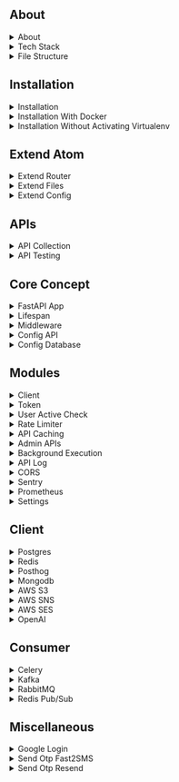 ## About

<details>
<summary>About</summary>

<br>

- Open-source backend framework to speed up large-scale application development  
- Modular architecture combining functional and procedural styles  
- Pure functions used to minimize side effects and improve testability  
- Built-in support for Postgres, Redis, S3, Kafka, and many other services  
- Production-ready to build APIs, background jobs, and integrations quickly  
- Minimal boilerplate so you don’t have to reinvent the wheel each time  
- Non-opinionated: full flexibility in defining business schema, API structure, and external libraries  
</details>

<details>
<summary>Tech Stack</summary>

<br>

Atom uses a proven tech stack so you can build fast without worrying about stack choices.
- Language: Python  
- Framework: FastAPI (for building async APIs)  
- Database: PostgreSQL (primary relational database)  
- Caching: Redis or Valkey (used for cache, rate limiting, task queues, etc.)  
- Queue: RabbitMQ or Kafka (for background jobs and async processing)  
- Task Worker: Celery (for background processing)  
- Monitoring: Sentry/Prometheus (for error tracking and performance monitoring)  
</details>

<details>
<summary>File Structure</summary>

<br>

Explanation of key files in the repo:
- `function.py` – Core business logic or utility functions
- `.env` – Config variables used across the app  
- `config.py` – Config variables used across the app  
- `main.py` – FastAPI Server + core APIs 
- `extend.py` – Logic for extneding router
- `router.py` – Samples for extending the APIs  
- `curl.txt` – List of curl requests used for testing  
- `test.sh` – Shell script to execute curl.txt tests  
- `consumer_redis.py` – Redis consumer for pub/sub or queue  
- `consumer_rabbitmq.py` – RabbitMQ consumer  
- `consumer_kafka.py` – Kafka consumer  
- `consumer_celery.py` – Celery worker 
- `requirements.txt` – Python dependencies
- `readme.md` – Project documentation   
- `Dockerfile` – Build and run the project inside Docker  
- `.gitignore` – Files/directories to ignore in git
</details>










## Installation

<details>
<summary>Installation</summary>

### 1. Setup repo
Mac
```bash
git clone https://github.com/atom36942/atom.git
cd atom
python3 -m venv venv
source venv/bin/activate
pip install -r requirements.txt
```
Windows
```bash
git clone https://github.com/atom36942/atom.git
cd atom
python -m venv venv
venv\Scripts\activate
pip install -r requirements.txt
```
### 2. Setup env
- Create a `.env` file in the root directory with min 4 keys 
- You can use local or remote URLs for Postgres and Redis
- `config_postgres_url`: primary database (PostgreSQL) connection URL  
- `config_redis_url`: used for caching, rate limiting, background tasks, etc.  
- `config_key_root`: secret key to authenticate root-user APIs - /root/{api}  
- `config_key_jwt`: secret key used for signing and verifying JWT tokens
```env
config_postgres_url=postgresql://atom@127.0.0.1/postgres
config_redis_url=redis://localhost:6379
config_key_root=any random secret key (2n91nIEaJpsqjFUz)
config_key_jwt=any random secret key (2n91nIEaJpsqjFUz)
```
### 3. Server Start
```bash
python main.py                  # Run directly
uvicorn main:app --reload       # Run with auto-reload (dev)
```
</details>

<details>
<summary>Installation With Docker</summary>

<br>

```bash
git clone https://github.com/atom36942/atom.git
cd atom
docker build -t atom .
docker run -p 8000:8000 atom
```
</details>

<details>
<summary>Installation Without Activating Virtualenv</summary>

<br>

```bash
git clone https://github.com/atom36942/atom.git       # Clone the repository
cd atom                                               # Navigate into project directory
python3 -m venv venv                                  # Create a virtual environment
./venv/bin/pip install -r requirements.txt            # Install requirements
touch .env                                            # Create .env file
./venv/bin/python main.py                             # Run directly
./venv/bin/uvicorn main:app --reload                  # Start the server with reload
./venv/bin/pip install fastapi                        # Install package (ex FastAPI)
./venv/bin/pip freeze > requirements.txt              # Freeze updated dependencies
./venv/bin/pip install --upgrade fastapi              # Upgrade package (ex FastAPI)
./venv/bin/pip uninstall fastapi                      # Uninstall package (ex FastAPI)
```
</details>













## Extend Atom

<details>
<summary>Extend Router</summary>

<br>

- Easily extend Atom by adding your API router files
- How to add new router 1st way - create any `.py` file starting with `router` in the root folder
- How to add new router 2nd way - place it inside a `router/` folder with any `.py` filename
- All custom router files are auto-loaded at startup
- All routes automatically use atom middleware
- All routes includes atom middleware by defualt having prebuilt auth,admin check,user active check,ratelimter,background apis,caching,api log
- See `router.py` for sample usage
</details>

<details>
<summary>Extend Files</summary>

<br>

- Add extra file logic in `extend_{logic}.py` like function,import,pydantic,etc
- Add all extend files in `extend_master.py`
- import `extend_master.py` in your routes
```python
from extend import *
from extend_master import *
```
</details>

<details>
<summary>Extend Config</summary>

<br>

- Easily extend Atom by adding your config
- How to add new config 1st way - add it in `.env` file
- How to add new config 2nd way - create any `.py` file starting with `config` in the root folder
- How to add new config 3rd way - place it inside a `config/` folder with any `.py` filename
- How to access - Use `config` var dict in your routes
- For ex:
```python
some_value=config.get("xyz")
```
</details>













## APIs

<details>
<summary>API Collection</summary>

<br>

- All atom APIs are defined in main.py
- All atom APIs are listed in `curl.txt` as ready-to-run `curl` commands  
- You can copy-paste any of these directly into Postman (use "Raw Text" option)  
- `test.sh` executes all active curl commands automatically  
- Any line starting with `0 curl` is skipped during automated testing with `test.sh`
</details>

<details>
<summary>API Testing</summary>

<br>

- You can use the `test.sh` script to run a batch of API tests.
- It reads all curl commands from `curl.txt`
- Executes them one by one as a quick integration test
- To disable a specific curl command, prefix the curl command with `0` in `curl.txt`
- Testing Summary (URL, status code, execution time) will be saved to `curl.csv`
```bash
./test.sh
```
</details>












## Core Concept

<details>
<summary>FastAPI App</summary>

<br>

- FastAPI App is setup in the `main.py` app section.
- Lifespan events are added
- Adds CORS as per the config
- Routers auto-loaded
- Sentry is enabled if `config_sentry_dsn` is set.
- Prometheus is added if `config_is_prometheus` is 1.
</details>

<details>
<summary>Lifespan</summary>

<br>

- FastAPI backend startup and shutdown logic is handled via the lifespan function in `main.py`
- Initializes service clients at startup: Postgres, Redis, MongoDB, Kafka, RabbitMQ, Celery, AWS (S3/SNS/SES), OpenAI, PostHog etc
- Reads and caches Postgres schema, `users.api_access`, and `users.is_active` if columns exist.
- Injects all `config_`, `client_`, and `cache_` variables into `app.state`.
- Cleans up all clients on shutdown (disconnect/close/flush).
- No client is required — each is conditionally initialized if config is present.
- All startup exceptions are logged via `traceback`.
</details>

<details>
<summary>Middleware</summary>

<br>

- Handles token validation and injects user into `request.state.user` using `function_token_check`.
- Applies admin access control for apis containing `admin/` via `function_check_api_access`.
- Checks if user is active when `is_active_check` is set in `config_api`.
- Enforces rate limiting if `ratelimiter_times_sec` is set for the API.
- Runs API in background if `is_background=1` is present in query params.
- Serves cached response if `cache_sec` is set.
- Captures and logs exceptions; sends to Sentry if configured.
- Logs API calls to `log_api` table if schema has logging enabled.
</details>

<details>
<summary>Config API</summary>

<br>

- Prebuilt `config_api` dict in config.py to control api logics
- You can also add your api in the same dict
- For ex. `/test` api:
```python
"/test":{
"id":7,
"is_token":0,
"is_active_check":1,
"cache_sec":["inmemory",60],
"ratelimiter_times_sec":[1,1]
}
```
- id - unique api id
- is_token - 0/1 - to enable auth
- is_active_check - 0/1 - to enable user active check
- cache_sec - to cache api with inmemory/redis option
- ratelimiter_times_sec - to ratelimit api
</details>

<details>
<summary>Config Database</summary>

<br>

- Prebuilt `config_postgres_schema` dict is defined in `config.py` to initialize PostgreSQL schema.
- It has two keys: `table` and `query`.
- `table` contains table definitions.
- `query` contains extra SQL queries to run.
- You can add your own table and query to it.
- Understanding `table` columns:-
```python
"type-bigint-0-btree"
"title-text-1-btree,gin"
```
- each row represent one column in the table
- `type` or `title` = column name
- `bigint` or `text` = column datatype
- `0` or `1` = column can be be null or not. if 0, it can be null else 1 which will force not null constraint
- `btree` or `btree,gin`  = index on that column. if 0, no index. it can be multiple also with comma separated values
</details>















## Modules

<details>
<summary>Client</summary>

<br>

- All clients are initialized once during app startup using the FastAPI lifespan event in `main.py`
- You can access these clients in your custom routes via `request.app.state.{client_name}`
- Available client list (check `main.py` lifespan section)
- Example:-
```python
request.app.state.client_postgres
request.app.state.client_postgres_asyncpg
request.app.state.client_postgres_asyncpg_pool
request.app.state.client_postgres_read
request.app.state.client_redis
request.app.state.client_redis_producer
request.app.state.client_mongodb
request.app.state.client_s3
request.app.state.client_s3_resource
request.app.state.client_sns
request.app.state.client_ses
request.app.state.client_openai
request.app.state.client_posthog
request.app.state.client_celery_producer
request.app.state.client_kafka_producer
request.app.state.client_rabbitmq
request.app.state.client_rabbitmq_channel
```
</details>

<details>
<summary>Token</summary>

<br>

- Extracts token from headers, validates it using `function_token_check`.
- Decoded user info is injected into `request.state.user` for downstream access.
```bash
request.state.user.get("id")
request.state.user.get("is_active")
request.state.user.get("mobile")
```
- How to enable auth for your apis: update below key in `config_api` dict in config.py for the api
```bash
is_token=1
```
To set extra user keys in token, set `config_token_key_list` in `config.py` or `.env` with first 3 keys as id,is_active,api_access
```python
config_token_key_list=id,is_active,api_access,mobile,username
``` 
</details>

<details>
<summary>User Active Check</summary>

<br>

- You can enable user is_active check for any api in your router
- This is check by atom middleware using token
- Add key `is_active_check=1` for that api In `config_api` variable in `config.py`
- To mark user inactive, set `is_active=0` column in users table
- To mark user active, set `is_active=1` or `is_active=null` column in users table
```sql
update users set is_active=0 where id=1;
```
</details>

<details>
<summary>Rate Limiter</summary>

<br>

- If `ratelimiter_times_sec` is set in `config_api`, enforces per-user rate limiting using Redis.
- Prevents abuse by limiting request frequency to defined time intervals.
</details>

<details>
<summary>API Caching</summary>

<br>

- If `cache_sec` is set in `config_api`, serves cached response from Inmemory or Redis before executing the API.
- After API execution, response is cached if not already fetched from cache.
```bash
"cache_sec":["inmemory",60]
"cache_sec":["redis",60]
```
</details>

<details>
<summary>Admin APIs</summary>

<br>

- Add `/admin` in the route path to mark it as an admin API  
- Check the `curl.txt` file for examples under the admin section  
- `/admin` APIs are meant for routes that should be restricted to limited users.  
- Access control is check by middleware using token
- Assign a unique ID in the `config_api` variable in `config.py` (check existing samples there)  
- Only users whose `api_access` column in the database contains that API ID will be allowed to access it  
- Example to give user_id=1 access to admin APIs with IDs 1,2,3
```sql
update users set api_access='1,2,3' where id=1;
```
- To revoke access, update `api_access` column and refresh token 
</details>

<details>
<summary>Background Execution</summary>

<br>

- If `is_background=1` is in query params, runs the API function as a background task using `function_api_response_background`.
- Immediately returns a success response while processing continues in the background.
</details>

<details>
<summary>API Log</summary>

<br>

- Prebuilt api logs in log_api table in database using atom middleware
- If `log_api` table exists in schema, logs each API call with metadata like type, user ID, path, status, response time, and error (if any)
- Logging is done asynchronously using `function_log_create_postgres`.
- Add the following key to your `.env` file to control batch insert of log(optional,default is 10)
```bash
config_batch_log_api=value
```
</details>

<details>
<summary>CORS</summary>

<br>

- Configure cors setting by addding below config keys:
```bash
config_cors_origin_list
config_cors_method_list
config_cors_headers_list
config_cors_allow_credentials
```
</details>

<details>
<summary>Sentry</summary>

<br>

- Prebuilt Sentry connection
- Docs - https://docs.sentry.io/platforms/python/
- Logs errors and performance data to Sentry
- Add the following key to your `.env` file
```bash
config_sentry_dsn=value
```
</details>

<details>
<summary>Prometheus</summary>

<br>

- Enable Prometheus metrics by addding below config key:
```bash
config_is_prometheus=1
```
</details>

<details>
<summary>Settings</summary>

<br>

- With below config keys,you can control default settings
- Default values are in main.py config section
- You can add them in `.env` or `config.py` file
```bash
config_token_expire_sec=10000                               # token expiry time 
config_is_signup=0/1                                        # enable/disable signup
config_is_otp_verify=0/1                                    # enable/disable otp verify in user profile update
config_batch_object_create=10                               # control batch for object create
config_column_disabled_list=value                           # control which keys non admin users can't update
config_table_allowed_public_create_list=post,comment        # control which table insert is allowed in public
config_table_allowed_public_read_list=users,post            # control which table read is allowed in public
```
</details>














## Client

<details>
<summary>Postgres</summary>

<br>

- Atom has prebuilt postgres connection using two package Databases/Asyncpg
- Databases - https://github.com/encode/databases
- Asyncpg - https://github.com/MagicStack/asyncpg
- Use client in your routes to execute any raw sql in your router
- Add the following key to your `.env` file
```bash
config_postgres_url=postgresql://atom@127.0.0.1/postgres
```
```python
request.app.state.client_postgres 
request.app.state.client_postgres_asyncpg
request.app.state.client_postgres_asyncpg_pool
 ```
 - Add the following key to your `.env` file for Postgres read replica 
```bash
config_postgres_url_read=postgresql://atom@127.0.0.1/postgres
```
- Use client in your routes
```bash
request.app.state.client_postgres_read 
 ```
</details>

<details>
<summary>Redis</summary>

<br>

- Prebuilt Redis connection
- Docs - https://redis.readthedocs.io/en/stable/examples/asyncio_examples.html
- Add the following key to your `.env` file
```bash
config_redis_url=redis://localhost:6379
```
- Use client in your routes
```bash
request.app.state.clienclient_redist_mongodb 
 ```
</details>

<details>
<summary>Posthog</summary>

<br>

- Prebuilt Posthog connection
- Docs - https://posthog.com/docs/libraries/python
- Add the following key to your `.env` file
```bash
config_posthog_project_host=value
config_posthog_project_key=value
```
- Use client in your routes
- Check `/posthog` in `router.py` file for sample useage
```bash
request.app.state.client_posthog 
 ```
</details>

<details>
<summary>Mongodb</summary>

<br>

- Prebuilt Mongodb connection
- Docs - https://motor.readthedocs.io/en/stable
- Add the following key to your `.env` file
```bash
config_mongodb_url=mongodb://localhost:27017
```
- Use client in your routes
```bash
request.app.state.client_mongodb 
 ```
</details>

<details>
<summary>AWS S3</summary>

<br>

- Prebuilt AWS S3 connection
- Docs - https://boto3.amazonaws.com
- Add the following key to your `.env` file
```bash
config_aws_access_key_id=value
config_aws_secret_access_key=value
config_s3_region_name=value
```
- Use client in your routes
```bash
request.app.state.client_s3 
request.app.state.client_s3_resource 
 ```
</details>

<details>
<summary>AWS SNS</summary>

<br>

- Prebuilt AWS SNS connection
- Docs - https://boto3.amazonaws.com
- Add the following key to your `.env` file
```bash
config_aws_access_key_id=value
config_aws_secret_access_key=value
config_sns_region_name=value
```
- Use client in your routes
```bash
request.app.state.client_sns 
 ```
</details>

<details>
<summary>AWS SES</summary>

<br>

- Prebuilt AWS SES connection
- Docs - https://boto3.amazonaws.com
- Add the following key to your `.env` file
```bash
config_aws_access_key_id=value
config_aws_secret_access_key=value
config_ses_region_name=value
```
- Use client in your routes
```bash
request.app.state.client_ses 
 ```
</details>

<details>
<summary>OpenAI</summary>

<br>

- Prebuilt OpenAI connection
- Docs - https://github.com/openai/openai-python
- Add the following key to your `.env` file
```bash
config_openai_key=value
```
- Use client in your routes
```bash
request.app.state.client_openai 
 ```
</details>













## Consumer

<details>
<summary>Celery</summary>

<br>

- Start broker server (redis/rabbitmq)
- Add the following key to your `.env` file
```bash
config_celery_broker_url=redis://localhost:6379
```
- Check `/celery-producer` in `router.py` file for sample useage
- Check `consumer_celery.py` file for consumer logic
- You can extend both producer and consumer
- How to run `consumer_celery.py` file:
```bash
celery -A consumer_celery worker --loglevel=info                # Run with activated virtualenv
./venv/bin/celery -A consumer_celery worker --loglevel=info     # Run without activating virtualenv
```
</details>

<details>
<summary>Kafka</summary>

<br>

- Start Kafka server locally or remotely with SASL/PLAIN 
- Add the following key to your `.env` file
```bash
config_kafka_url=value
config_kafka_username=value
config_kafka_password=value
```
- Check `/kafka-producer` in `router.py` file for sample useage
- Check `consumer_kafka.py` file for consumer logic
- You can extend both producer and consumer
- How to run `consumer_kafka.py` file:
```bash
python consumer_kafka.py                # Run with activated virtualenv
./venv/bin/python consumer_kafka.py     # Run without activating virtualenv
```
</details>

<details>
<summary>RabbitMQ</summary>

<br>

- Start RabbitMQ server locally or remotely
- Add the following key to your `.env` file
```bash
config_rabbitmq_url=amqp://guest:guest@localhost:5672
```
- Check `/rabbitmq-producer` in `router.py` file for sample useage
- Check `consumer_rabbitmq.py` file for consumer logic
- You can extend both producer and consumer
- How to run `consumer_rabbitmq.py` file:
```bash
python consumer_rabbitmq.py                # Run with activated virtualenv
./venv/bin/python consumer_rabbitmq.py     # Run without activating virtualenv
```
</details>

<details>
<summary>Redis Pub/Sub</summary>

<br>

- Start Redis server locally or remotely
- Add the following key to your `.env` file
```bash
config_redis_pubsub_url=redis://localhost:6379
```
- Check `/redis-producer` in `router.py` file for sample useage
- Check `consumer_redis.py` file for consumer logic
- You can extend both producer and consumer
- How to run `consumer_redis.py` file:
```bash
python consumer_redis.py                # Run with activated virtualenv
./venv/bin/python consumer_redis.py     # Run without activating virtualenv
```
</details>









## Miscellaneous

<details>
<summary>Google Login</summary>

<br>

- Prebuilt Google Login
- Add the following key to your `.env` file
```bash
config_google_login_client_id=value
```
- check api in the auth section of file `curl.txt`
</details>

<details>
<summary>Send Otp Fast2SMS</summary>

<br>

- Prebuilt Fast2SMS connection
- Docs - https://www.fast2sms.com/docs
- Add the following key to your `.env` file
```bash
config_fast2sms_url=value
config_fast2sms_key=value
```
- check api in the public section of file `curl.txt`
</details>

<details>
<summary>Send Otp Resend</summary>

<br>

- Prebuilt Resend connection
- Docs - https://resend.com/docs/api-reference
- Add the following key to your `.env` file
```bash
config_resend_url=value
config_resend_key=value
```
- check api in the public section of file `curl.txt`
</details>









